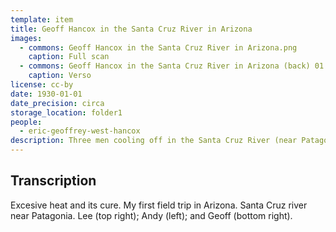 ```yaml
---
template: item
title: Geoff Hancox in the Santa Cruz River in Arizona
images:
  - commons: Geoff Hancox in the Santa Cruz River in Arizona.png
    caption: Full scan
  - commons: Geoff Hancox in the Santa Cruz River in Arizona (back) 01.png
    caption: Verso
license: cc-by
date: 1930-01-01
date_precision: circa
storage_location: folder1
people:
  - eric-geoffrey-west-hancox
description: Three men cooling off in the Santa Cruz River (near Patagonia, Arizona, USA).
---
```


## Transcription

Excesive heat and its cure. My first field trip in Arizona. Santa Cruz river near Patagonia. Lee (top right); Andy (left); and Geoff (bottom right).
